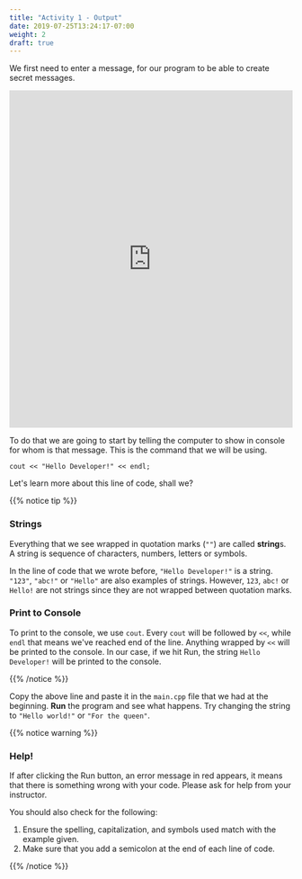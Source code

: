 ```yaml
---
title: "Activity 1 - Output"
date: 2019-07-25T13:24:17-07:00
weight: 2
draft: true
---
```


We first need to enter a message, for our program to be able to create secret messages.

<iframe height="600px" width="100%" src="https://replit.com/@nuevofoundation/activity-1-english?lite=true#main.cpp" scrolling="no" frameborder="no" allowtransparency="true" allowfullscreen="true" sandbox="allow-forms allow-pointer-lock allow-popups allow-same-origin allow-scripts allow-modals"></iframe>

To do that we are going to start by telling the computer to show in console for whom is that message. This is the command that we will be using.

```
cout << "Hello Developer!" << endl;
```

Let's learn more about this line of code, shall we?

{{% notice tip %}}

### Strings

Everything that we see wrapped in quotation marks (`""`) are called **string**s. A string is sequence of characters, numbers, letters or symbols.

In the line of code that we wrote before, `"Hello Developer!"` is a string. `"123"`, `"abc!"` or `"Hello"` are also examples of strings. However, `123`, `abc!` or `Hello!` are not strings since they are not wrapped between quotation marks.

### Print to Console

To print to the console, we use `cout`. Every `cout` will be followed by `<<`, while `endl` that means we've reached end of the line. Anything wrapped by `<<` will be printed to the console. In our case, if we hit Run, the string `Hello Developer!` will be printed to the console.

{{% /notice %}}

Copy the above line and paste it in the `main.cpp` file that we had at the beginning. **Run** the program and see what happens. Try changing the string to `"Hello world!"` or `"For the queen"`.

{{% notice warning %}}

### Help! 

If after clicking the Run button, an error message in red appears, it means that there is something wrong with your code. Please ask for help from your instructor.

You should also check for the following:
1. Ensure the spelling, capitalization, and symbols used match with the example given.
2. Make sure that you add a semicolon at the end of each line of code. 

{{% /notice %}}
